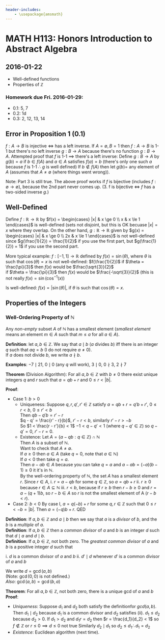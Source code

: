 ```yaml
---
header-includes:
    - \usepackage{amsmath}
---
```


# MATH H113: Honors Introduction to Abstract Algebra
## 2016-01-22
- Well-defined functions
- Properties of $\mathbb{Z}$

### Homework due Fri. 2016-01-29:
- 0.1: 5, 7
- 0.2: 1d
- 0.3: 2, 12, 13, 14

## Error in Proposition 1 (0.1)
$f : A \to B$ is injective $\iff$ has a left inverse. If $A = \emptyset, B = {1}$ then $f : A \to B$ is 1-1 but there's no left inverse $g : B \to A$ because there's no function $g : B \to A$.
Attempted proof that $f$ is 1-1 $\implies$ there's a left inverse:
Define $g : B \to A$ by $g(b) = a$ if $b \in f(A)$ and $a \in A$ satisfies $f(a) = b$
(there's only one such $a$ because $f$ is 1-1 $\therefore$ $g$ is well defined)
If $b \not\in f(A)$ then let $g(b) =$ any element of $A$ (assumes that $A \neq \emptyset$ (where things went wrong)).

Note: Part 3 is still true. The above proof works if $f$ is bijective (includes $f : \emptyset \to \emptyset$), because the 2nd part never comes up.
(3. f is bijective $\iff$ $f$ has a two-sided inverse $g$.)

## Well-Defined
Define $f : \mathbb{R} \to \mathbb{R}$ by $f(x) = \begin{cases} |x| & x \ge 0 \\ x & x \le 1 \end{cases}$ is well-defined (sets not disjoint, but this is OK becuase $|x| = x$ where they overlap.
On the other hand, $g : \mathbb{R} \to \mathbb{R}$ given by $g(x) = \begin{cases} |x| & x \ge 0 \\ 2x & x \le 1 \end{cases}$ is not well-defined since $g(\frac{1}{2}) = \frac{1}{2}$ if you use the first part, but $g(\frac{1}{2}) = 1$ if you use the second part.

More typical example:
$f : [-1, 1] \to \mathbb{R}$ defined by $f(x) = \sin(\theta)$, where $\theta$ is such that $\cos(\theta) = x$ is not well-defined:
$f(\frac{1}{2})$ if $\theta = \frac{\pi}{3}$ then $f(x)$ would be $\frac{\sqrt{3}}{2}$ \
                 if $\theta = \frac{\pi}{3}$ then $f(x)$ would be $\frac{-\sqrt{3}}{2}$
(this is not really $f(x) = \sin(\cos^{-1}(x))$

Is well-defined: $f(x) = |\sin(\theta)|$, if $\theta$ is such that $\cos(\theta) = x$.

## Properties of the Integers

### Well-Ordering Property of $\mathbb{N}$
Any *non-empty* subset $A$ of $\mathbb{N}$ has a smallest element (*smallest element* means an element $m \in A$ such that $m \le a$ for all $a \in A$).

**Definition**: let $a, b \in \mathbb{Z}$. We say that $a \mid b$ ($a$ divides $b$) iff there is an integer $q$ such that $aq = b$ (I do not require $a \neq 0$). \
If $a$ does not divide $b$, we write $a \nmid b$.

**Examples**: $-7 \mid 21$, $0 \mid 0$ (any $q$ will work), $3 \mid 0$, $0 \nmid 3$, $2 \nmid 7$

**Theorem** (Division Algorithm): For all $a, b \in \mathbb{Z}$ with $b \neq 0$ there exist unique integers $q$ and $r$ such that $a = qb + r$ and $0 \le r < |b|$.

**Proof**:

- Case 1: $b > 0$
    - Uniqueness: Suppose $q, r, q', r' \in \mathbb{Z}$ satisfy $a = qb + r = q'b + r'$, $0 \le r < b$, $0 \le r' < b$ \
Then $qb - q'b = r' - r$ \
$q - q' = \frac{r' - r}{b}$, $r' - r < b$, similarly $r' - r > -b$ \
So $1 < \frac{r - r'}{b} < 1$ $-1 < q - q' < 1$ (where $q - q' \in \mathbb{Z}$) so $q - q' = 0$, $r' - r = 0$.
    - Existence: Let $A = \{a - qb : q \in \mathbb{Z}\} \cap \mathbb{N}$ \
Then $A$ is a subset of $\mathbb{N}$. \
Want to check that $A \neq \emptyset$. \
If $a \ge 0$ then $a \in A$ (take $q = 0$, note that $a \in \mathbb{N}$) \
If $a < 0$ then take $q = a$. \
Then $a - ab \in A$ because you can take $q = a$ and $a - ab = (-a)(b - 1) \ge 0$ it it's in $\mathbb{N}$. \
By the well-ordering property of $\mathbb{N}$, the set $A$ has a smallest element $r$. Since $r \in A$,
    i. $r = a - qb$ for some $q \in \mathbb{Z}$, so $a = qb + r$
    ii. $r \ge 0$ because $r \in A \subseteq \mathbb{N}$
    iii. $r < b$, because if $r \ge b$ then $r - b \ge 0$ and $r = a - (q + 1)b$, so $r - b \in A$ so $r$ is not the smallest element of A ($r - b < r$).
- Case 2: $b < 0$
By case I, $a = q(-b) + r$ for some $q, r \in \mathbb{Z}$ such that $0 \le r < -b = |b|$. Then $a = (-q)b + r$.
QED

**Definition**: If $a, b \in \mathbb{Z}$ and $a \mid b$ then we say that $a$ is a *divisor* of $b$, and the $b$ is a *multiple* of $a$. \
**Definition**: If $a, b \in \mathbb{Z}$ then a *common divisor* of $a$ and $b$ is an integer $d$ such that $d \mid a$ and $d \mid b$. \
**Definition**: If $a, b \in \mathbb{Z}$, not both zero. The *greatest common divisor* of $a$ and $b$ is a positive integer $d$ such that

i. $d$ is a common divisor of $a$ and $b$
ii. $d' \mid d$ whenever $d'$ is a common divisor of $a$ and $b$

We write $d = \gcd(a, b)$ \
(Note: $\gcd(0, 0)$ is not defined.) \
*Also*: $\gcd(a, b) = \gcd(b, a)$

**Theorem**: For all $a, b \in \mathbb{Z}$, not both zero, there is a unique gcd of $a$ and $b$ \
**Proof**:

- *Uniqueness*: Suppose $d_1$ and $d_2$ both satisfy the definitionfor $gcd(a, b)$. \
                Then $d_1 \mid d_2$ because $d_1$ is a common divisor and $d_2$ satisfies (ii). $d_1 \le d_2$ because $d_2 > 0$.
                If $d_1 > d_2$ and $d_1 r = d_2$ then $r = \frac{d_1}{d_2} < 1$ so $f \not\in \mathbb{Z}$ or $r \le 0 \implies d \le 0$ not true
                Similarly $d_2 \mid d_1$ so $d_2 \le d_1 \therefore d_1 = d_2$
- *Existence*: Euclidean algorithm (next time).
